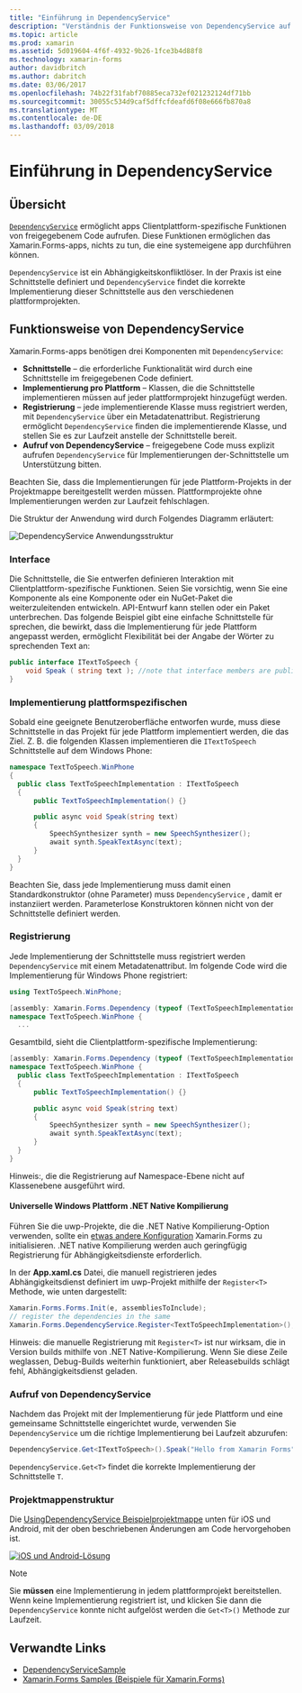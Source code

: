 ```yaml
---
title: "Einführung in DependencyService"
description: "Verständnis der Funktionsweise von DependencyService auf systemeigene Plattformfunktionen Zugriff"
ms.topic: article
ms.prod: xamarin
ms.assetid: 5d019604-4f6f-4932-9b26-1fce3b4d88f8
ms.technology: xamarin-forms
author: davidbritch
ms.author: dabritch
ms.date: 03/06/2017
ms.openlocfilehash: 74b22f31fabf70885eca732ef021232124df71bb
ms.sourcegitcommit: 30055c534d9caf5dffcfdeafd6f08e666fb870a8
ms.translationtype: MT
ms.contentlocale: de-DE
ms.lasthandoff: 03/09/2018
---
```

# <a name="introduction-to-dependencyservice"></a>Einführung in DependencyService

## <a name="overview"></a>Übersicht

[`DependencyService`](https://developer.xamarin.com/api/type/Xamarin.Forms.DependencyService/) ermöglicht apps Clientplattform-spezifische Funktionen von freigegebenem Code aufrufen. Diese Funktionen ermöglichen das Xamarin.Forms-apps, nichts zu tun, die eine systemeigene app durchführen können.

`DependencyService` ist ein Abhängigkeitskonfliktlöser. In der Praxis ist eine Schnittstelle definiert und `DependencyService` findet die korrekte Implementierung dieser Schnittstelle aus den verschiedenen plattformprojekten.

## <a name="how-dependencyservice-works"></a>Funktionsweise von DependencyService

Xamarin.Forms-apps benötigen drei Komponenten mit `DependencyService`:

- **Schnittstelle** &ndash; die erforderliche Funktionalität wird durch eine Schnittstelle im freigegebenen Code definiert.
- **Implementierung pro Plattform** &ndash; Klassen, die die Schnittstelle implementieren müssen auf jeder plattformprojekt hinzugefügt werden.
- **Registrierung** &ndash; jede implementierende Klasse muss registriert werden, mit `DependencyService` über ein Metadatenattribut. Registrierung ermöglicht `DependencyService` finden die implementierende Klasse, und stellen Sie es zur Laufzeit anstelle der Schnittstelle bereit.
- **Aufruf von DependencyService** &ndash; freigegebene Code muss explizit aufrufen `DependencyService` für Implementierungen der-Schnittstelle um Unterstützung bitten.

Beachten Sie, dass die Implementierungen für jede Plattform-Projekts in der Projektmappe bereitgestellt werden müssen. Plattformprojekte ohne Implementierungen werden zur Laufzeit fehlschlagen.

Die Struktur der Anwendung wird durch Folgendes Diagramm erläutert:

![](introduction-images/overview-diagram.png "DependencyService Anwendungsstruktur")

### <a name="interface"></a>Interface

Die Schnittstelle, die Sie entwerfen definieren Interaktion mit Clientplattform-spezifische Funktionen. Seien Sie vorsichtig, wenn Sie eine Komponente als eine Komponente oder ein NuGet-Paket die weiterzuleitenden entwickeln. API-Entwurf kann stellen oder ein Paket unterbrechen. Das folgende Beispiel gibt eine einfache Schnittstelle für sprechen, die bewirkt, dass die Implementierung für jede Plattform angepasst werden, ermöglicht Flexibilität bei der Angabe der Wörter zu sprechenden Text an:

```csharp
public interface ITextToSpeech {
    void Speak ( string text ); //note that interface members are public by default
}
```

### <a name="implementation-per-platform"></a>Implementierung plattformspezifischen

Sobald eine geeignete Benutzeroberfläche entworfen wurde, muss diese Schnittstelle in das Projekt für jede Plattform implementiert werden, die das Ziel. Z. B. die folgenden Klassen implementieren die `ITextToSpeech` Schnittstelle auf dem Windows Phone:

```csharp
namespace TextToSpeech.WinPhone
{
  public class TextToSpeechImplementation : ITextToSpeech
  {
      public TextToSpeechImplementation() {}

      public async void Speak(string text)
      {
          SpeechSynthesizer synth = new SpeechSynthesizer();
          await synth.SpeakTextAsync(text);
      }
  }
}
```

Beachten Sie, dass jede Implementierung muss damit einen Standardkonstruktor (ohne Parameter) muss `DependencyService` , damit er instanziiert werden. Parameterlose Konstruktoren können nicht von der Schnittstelle definiert werden.

### <a name="registration"></a>Registrierung

Jede Implementierung der Schnittstelle muss registriert werden `DependencyService` mit einem Metadatenattribut. Im folgende Code wird die Implementierung für Windows Phone registriert:

```csharp
using TextToSpeech.WinPhone;

[assembly: Xamarin.Forms.Dependency (typeof (TextToSpeechImplementation))]
namespace TextToSpeech.WinPhone {
  ...
```

Gesamtbild, sieht die Clientplattform-spezifische Implementierung:

```csharp
[assembly: Xamarin.Forms.Dependency (typeof (TextToSpeechImplementation))]
namespace TextToSpeech.WinPhone {
  public class TextToSpeechImplementation : ITextToSpeech
  {
      public TextToSpeechImplementation() {}

      public async void Speak(string text)
      {
          SpeechSynthesizer synth = new SpeechSynthesizer();
          await synth.SpeakTextAsync(text);
      }
  }
}
```

Hinweis:, die die Registrierung auf Namespace-Ebene nicht auf Klassenebene ausgeführt wird.

#### <a name="universal-windows-platform-net-native-compilation"></a>Universelle Windows Plattform .NET Native Kompilierung

Führen Sie die uwp-Projekte, die die .NET Native Kompilierung-Option verwenden, sollte ein [etwas andere Konfiguration](~/xamarin-forms/platform/windows/installation/universal.md#target-invocation-exception) Xamarin.Forms zu initialisieren. .NET native Kompilierung werden auch geringfügig Registrierung für Abhängigkeitsdienste erforderlich.

In der **App.xaml.cs** Datei, die manuell registrieren jedes Abhängigkeitsdienst definiert im uwp-Projekt mithilfe der `Register<T>` Methode, wie unten dargestellt:

```csharp
Xamarin.Forms.Forms.Init(e, assembliesToInclude);
// register the dependencies in the same
Xamarin.Forms.DependencyService.Register<TextToSpeechImplementation>();
```

Hinweis: die manuelle Registrierung mit `Register<T>` ist nur wirksam, die in Version builds mithilfe von .NET Native-Kompilierung. Wenn Sie diese Zeile weglassen, Debug-Builds weiterhin funktioniert, aber Releasebuilds schlägt fehl, Abhängigkeitsdienst geladen.

### <a name="call-to-dependencyservice"></a>Aufruf von DependencyService

Nachdem das Projekt mit der Implementierung für jede Plattform und eine gemeinsame Schnittstelle eingerichtet wurde, verwenden Sie `DependencyService` um die richtige Implementierung bei Laufzeit abzurufen:

```csharp
DependencyService.Get<ITextToSpeech>().Speak("Hello from Xamarin Forms");
```

`DependencyService.Get<T>` findet die korrekte Implementierung der Schnittstelle `T`.

### <a name="solution-structure"></a>Projektmappenstruktur

Die [UsingDependencyService Beispielprojektmappe](https://developer.xamarin.com/samples/UsingDependencyService/) unten für iOS und Android, mit der oben beschriebenen Änderungen am Code hervorgehoben ist.

 [![iOS und Android-Lösung](introduction-images/solution-sml.png "DependencyService Beispiel Projektmappenstruktur")](introduction-images/solution.png#lightbox "DependencyService Beispiel Projektmappenstruktur")

> [!NOTE]
> Sie **müssen** eine Implementierung in jedem plattformprojekt bereitstellen. Wenn keine Implementierung registriert ist, und klicken Sie dann die `DependencyService` konnte nicht aufgelöst werden die `Get<T>()` Methode zur Laufzeit.


## <a name="related-links"></a>Verwandte Links

- [DependencyServiceSample](https://developer.xamarin.com/samples/xamarin-forms/UsingDependencyService/)
- [Xamarin.Forms Samples (Beispiele für Xamarin.Forms)](https://developer.xamarin.com/samples/xamarin-forms/all/)
